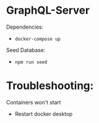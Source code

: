 # GraphQL-Server

Dependencies:
- `docker-compose up`

Seed Database:
- `npm run seed`

# Troubleshooting:
Containers won't start
- Restart docker desktop